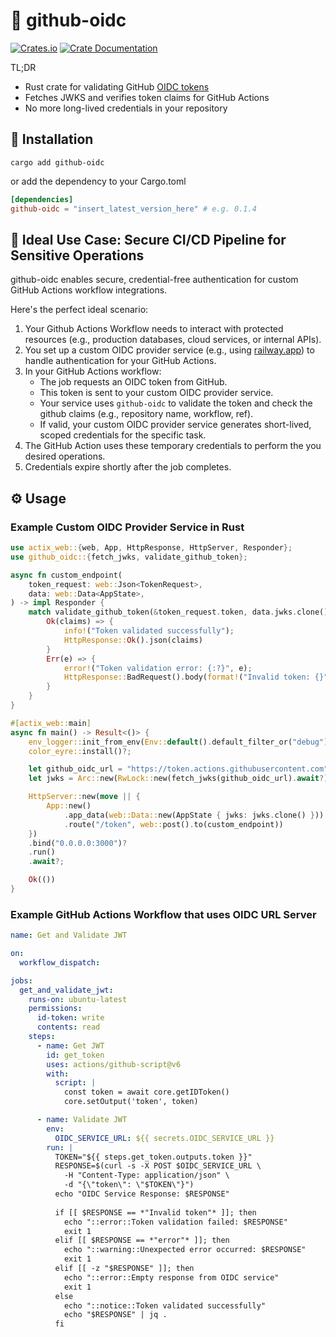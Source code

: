 # 🔐 github-oidc

[![Crates.io](https://img.shields.io/crates/v/github-oidc)](https://crates.io/crates/github-oidc)
[![Crate Documentation](https://docs.rs/github-oidc/badge.svg)](https://docs.rs/github-oidc)

TL;DR

- Rust crate for validating GitHub [OIDC tokens](https://docs.github.com/en/actions/deployment/security-hardening-your-deployments/about-security-hardening-with-openid-connect)
- Fetches JWKS and verifies token claims for GitHub Actions
- No more long-lived credentials in your repository

## 🚀 Installation

`cargo add github-oidc`
 
 or add the dependency to your Cargo.toml
 ```toml
 [dependencies]
 github-oidc = "insert_latest_version_here" # e.g. 0.1.4
 ```


## 🎯 Ideal Use Case: Secure CI/CD Pipeline for Sensitive Operations

github-oidc enables secure, credential-free authentication for custom GitHub Actions workflow integrations.

Here's the perfect ideal scenario:
1. Your Github Actions Workflow needs to interact with protected resources (e.g., production databases, cloud services, or internal APIs).
2. You set up a custom OIDC provider service (e.g., using [railway.app](https://railway.app)) to handle authentication for your GitHub Actions.
3. In your GitHub Actions workflow:
   - The job requests an OIDC token from GitHub.
   - This token is sent to your custom OIDC provider service.
   - Your service uses `github-oidc` to validate the token and check the github claims (e.g., repository name, workflow, ref).
   - If valid, your custom OIDC provider service generates short-lived, scoped credentials for the specific task.
4. The GitHub Action uses these temporary credentials to perform the you desired operations.
5. Credentials expire shortly after the job completes.


## ⚙️ Usage

### Example Custom OIDC Provider Service in Rust
```rust
use actix_web::{web, App, HttpResponse, HttpServer, Responder};
use github_oidc::{fetch_jwks, validate_github_token};

async fn custom_endpoint(
    token_request: web::Json<TokenRequest>,
    data: web::Data<AppState>,
) -> impl Responder {
    match validate_github_token(&token_request.token, data.jwks.clone(), "https://github.com/your-username").await {
        Ok(claims) => {
            info!("Token validated successfully");
            HttpResponse::Ok().json(claims)
        }
        Err(e) => {
            error!("Token validation error: {:?}", e);
            HttpResponse::BadRequest().body(format!("Invalid token: {}", e))
        }
    }
}    

#[actix_web::main]
async fn main() -> Result<()> {
    env_logger::init_from_env(Env::default().default_filter_or("debug"));
    color_eyre::install()?;

    let github_oidc_url = "https://token.actions.githubusercontent.com";
    let jwks = Arc::new(RwLock::new(fetch_jwks(github_oidc_url).await?));

    HttpServer::new(move || {
        App::new()
            .app_data(web::Data::new(AppState { jwks: jwks.clone() }))
            .route("/token", web::post().to(custom_endpoint))
    })
    .bind("0.0.0.0:3000")?
    .run()
    .await?;

    Ok(())
}


```

### Example GitHub Actions Workflow that uses OIDC URL Server
```yaml
name: Get and Validate JWT

on:
  workflow_dispatch:

jobs:
  get_and_validate_jwt:
    runs-on: ubuntu-latest
    permissions:
      id-token: write
      contents: read
    steps:
      - name: Get JWT
        id: get_token
        uses: actions/github-script@v6
        with:
          script: |
            const token = await core.getIDToken()
            core.setOutput('token', token)

      - name: Validate JWT
        env:
          OIDC_SERVICE_URL: ${{ secrets.OIDC_SERVICE_URL }}
        run: |
          TOKEN="${{ steps.get_token.outputs.token }}"
          RESPONSE=$(curl -s -X POST $OIDC_SERVICE_URL \
            -H "Content-Type: application/json" \
            -d "{\"token\": \"$TOKEN\"}")
          echo "OIDC Service Response: $RESPONSE"
          
          if [[ $RESPONSE == *"Invalid token"* ]]; then
            echo "::error::Token validation failed: $RESPONSE"
            exit 1
          elif [[ $RESPONSE == *"error"* ]]; then
            echo "::warning::Unexpected error occurred: $RESPONSE"
            exit 1
          elif [[ -z "$RESPONSE" ]]; then
            echo "::error::Empty response from OIDC service"
            exit 1
          else
            echo "::notice::Token validated successfully"
            echo "$RESPONSE" | jq .
          fi
```
